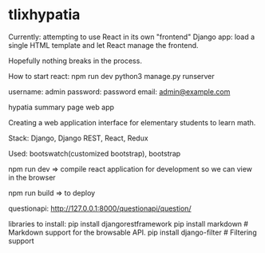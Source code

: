 # tlixhypatia
Currently: attempting to use React in its own "frontend" Django app: load a single HTML template and let React manage the frontend.

Hopefully nothing breaks in the process.

How to start react: npm run dev 
python3 manage.py runserver

username: admin
password: password
email: admin@example.com

hypatia summary page web app

Creating a web application interface for elementary students to learn math. 

Stack: Django, Django REST, React, Redux

Used: bootswatch(customized bootstrap), bootstrap

npm run dev => compile react application for development so we can view in the browser

npm run build => to deploy

questionapi: http://127.0.0.1:8000/questionapi/question/

libraries to install:
pip install djangorestframework
pip install markdown       # Markdown support for the browsable API.
pip install django-filter  # Filtering support

